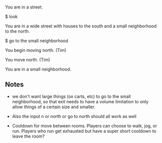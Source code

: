You are in a street.

$ look

You are in a wide street with houses to the south and a small neighborhood to the north.

$ go to the small neighborhood

You begin moving north. (Tim)

You move north. (Tim)

You are in a small neighborhood.

## Notes

* we don't want large things (ox carts, etc) to go to the small neighborhood, so that exit needs to have a volume limitation to only allow things of a certain size and smaller.

* Also the input n or north or go to north should all work as well

* Cooldown for move between rooms. Players can choose to walk, jog, or run. Players who run get exhausted but have a super short cooldown to leave the room?
